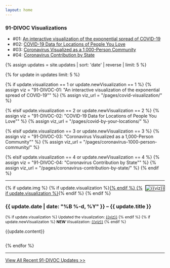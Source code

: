 ```yaml
---
layout: home
---
```


<h3>91-DIVOC Visualizations</h3>

<ul>
  <li>
    #01: <a href="pages/covid-visualization/">An interactive visualization of the exponential spread of COVID-19</a>
  </li>
  <li>
    #02: <a href="pages/covid-by-your-locations/">COVID-19 Data for Locations of People You Love</a>
  </li>
  <li>
    #03: <a href="pages/coronavirus-1000-person-community/">Coronavirus Visualized as a 1,000-Person Community</a>
  </li>
  <li>
    #04: <a href="pages/coronavirus-contribution-by-state/">Coronavirus Contribution by State</a>
  </li>
</ul>

{% assign updates = site.updates | sort: 'date' | reverse | limit: 5 %}

{% for update in updates limit: 5 %}

{% if update.visualization == 1 or update.newVisualization == 1 %}
{% assign viz = "91-DIVOC-01: &quot;An interactive visualization of the exponential spread of COVID-19&quot;" %}
{% assign viz_url = "/pages/covid-visualization/" %}

{% elsif update.visualization == 2 or update.newVisualization == 2 %}
{% assign viz = "91-DIVOC-02: &quot;COVID-19 Data for Locations of People You Love&quot;" %}
{% assign viz_url = "/pages/covid-by-your-locations/" %}

{% elsif update.visualization == 3 or update.newVisualization == 3 %}
{% assign viz = "91-DIVOC-03: &quot;Coronavirus Visualized as a 1,000-Person Community&quot;" %}
{% assign viz_url = "/pages/coronavirus-1000-person-community/" %}

{% elsif update.visualization == 4 or update.newVisualization == 4 %}
{% assign viz = "91-DIVOC-04: &quot;Coronavirus Contribution by State&quot;" %}
{% assign viz_url = "/pages/coronavirus-contribution-by-state/" %}
{% endif %}

<hr>

{% if update.img %}
  {% if update.visualization %}<a href="{{viz_url}}">{% endif %}
  <img alt="{{viz}}" src="/updates/{{update.img}}" class="img-fluid m-2" style="border: solid 1px black; max-width: 40%; max-height: 200px; text-align: center; float: right;">
  {% if update.visualization %}</a>{% endif %}
{% endif %}

<h3 class="mb-0">{{ update.date | date: "%B %-d, %Y" }} &ndash; {{ update.title }}</h3>

<div style="font-size: 12px;" class="mb-2">
{% if update.visualization %}
Updated the visualization: <a href="{{viz_url}}">{{viz}}</a>
{% endif %}
{% if update.newVisualization %}
<b>NEW</b> Visualization: <a href="{{viz_url}}">{{viz}}</a>
{% endif %}
</div>

{{update.content}}

<div style="clear: both;"></div>

{% endfor %}

<hr>

<div class="card">
  <a href="pages/updates/">View All Recent 91-DIVOC Updates &gt;&gt;</a>
</div>
